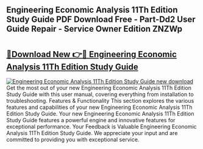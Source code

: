 ## Engineering Economic Analysis 11Th Edition Study Guide PDF Download Free - Part-Dd2 User Guide Repair - Service Owner Edition ZNZWp

# <h2><a href="http://bc49274.oget.top/?id=Engineering+Economic+Analysis+11Th+Edition+Study+Guide">🔗Download New 👉🔴 Engineering Economic Analysis 11Th Edition Study Guide</a></h2>

[![Engineering Economic Analysis 11Th Edition Study Guide new download](https://i.imgur.com/5g1atiW.png)](http://bc49274.oget.top/?id=Engineering+Economic+Analysis+11Th+Edition+Study+Guide)
Get the most out of your new Engineering Economic Analysis 11Th Edition Study Guide with this user manual, covering everything from installation to troubleshooting. Features & Functionality This section explores the various features and capabilities of your new Engineering Economic Analysis 11Th Edition Study Guide. Your new Engineering Economic Analysis 11Th Edition Study Guide features a powerful engine and innovative features for exceptional performance. Your Feedback is Valuable Engineering Economic Analysis 11Th Edition Study Guide. We appreciate your input and are committed to providing you with exceptional service.

